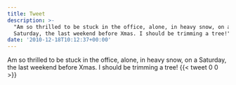 ```yaml
---
title: Tweet
description: >-
  "Am so thrilled to be stuck in the office, alone, in heavy snow, on a
  Saturday, the last weekend before Xmas. I should be trimming a tree!"
date: '2010-12-18T10:12:37+00:00'
---
```

Am so thrilled to be stuck in the office, alone, in heavy snow, on a Saturday, the last weekend before Xmas. I should be trimming a tree!
      {{< tweet 0 0 >}}
    
